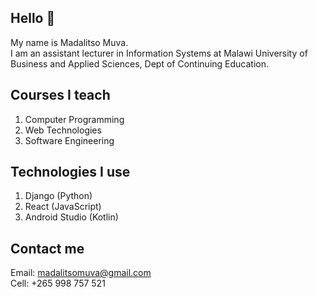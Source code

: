 ## Hello 👋

<!--
**v2-kaj/v2-kaj** is a ✨ _special_ ✨ repository because its `README.md` (this file) appears on your GitHub profile.

Here are some ideas to get you started:

- 🔭 I’m currently working on ...
- 🌱 I’m currently learning ...
- 👯 I’m looking to collaborate on ...
- 🤔 I’m looking for help with ...
- 💬 Ask me about ...
- 📫 How to reach me: ...
- 😄 Pronouns: ...
- ⚡ Fun fact: ...
-->
My name is Madalitso Muva. <br>
I am an assistant lecturer in Information Systems at Malawi University of Business and Applied Sciences, Dept of Continuing Education.

## Courses I teach
1. Computer Programming
2. Web Technologies
3. Software Engineering

## Technologies I use
1. Django (Python)
2. React (JavaScript)
3. Android Studio (Kotlin)

## Contact me
Email: madalitsomuva@gmail.com <br>
Cell: +265 998 757 521
